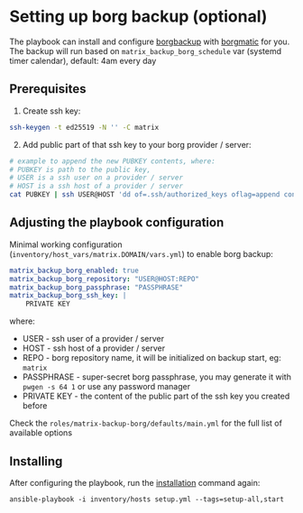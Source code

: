 # Setting up borg backup (optional)

The playbook can install and configure [borgbackup](https://www.borgbackup.org/) with [borgmatic](https://torsion.org/borgmatic/) for you.
The backup will run based on `matrix_backup_borg_schedule` var (systemd timer calendar), default: 4am every day

## Prerequisites

1. Create ssh key:

```bash
ssh-keygen -t ed25519 -N '' -C matrix
```

2. Add public part of that ssh key to your borg provider / server:

```bash
# example to append the new PUBKEY contents, where:
# PUBKEY is path to the public key,
# USER is a ssh user on a provider / server
# HOST is a ssh host of a provider / server
cat PUBKEY | ssh USER@HOST 'dd of=.ssh/authorized_keys oflag=append conv=notrunc'
```

## Adjusting the playbook configuration

Minimal working configuration (`inventory/host_vars/matrix.DOMAIN/vars.yml`) to enable borg backup:

```yaml
matrix_backup_borg_enabled: true
matrix_backup_borg_repository: "USER@HOST:REPO"
matrix_backup_borg_passphrase: "PASSPHRASE"
matrix_backup_borg_ssh_key: |
	PRIVATE KEY
```

where:

* USER - ssh user of a provider / server
* HOST - ssh host of a provider / server
* REPO - borg repository name, it will be initialized on backup start, eg: `matrix`
* PASSPHRASE - super-secret borg passphrase, you may generate it with `pwgen -s 64 1` or use any password manager
* PRIVATE KEY - the content of the public part of the ssh key you created before

Check the `roles/matrix-backup-borg/defaults/main.yml` for the full list of available options

## Installing

After configuring the playbook, run the [installation](installing.md) command again:

```
ansible-playbook -i inventory/hosts setup.yml --tags=setup-all,start
```

